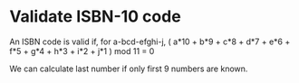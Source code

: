 # Validate ISBN-10 code
An ISBN code is valid if, for a-bcd-efghi-j, 
( a\*10 + b\*9 + c\*8 + d\*7 + e\*6 + f\*5 + g\*4 + h\*3 + i\*2 + j\*1 ) mod 11 = 0

We can calculate last number if only first 9 numbers are known.
